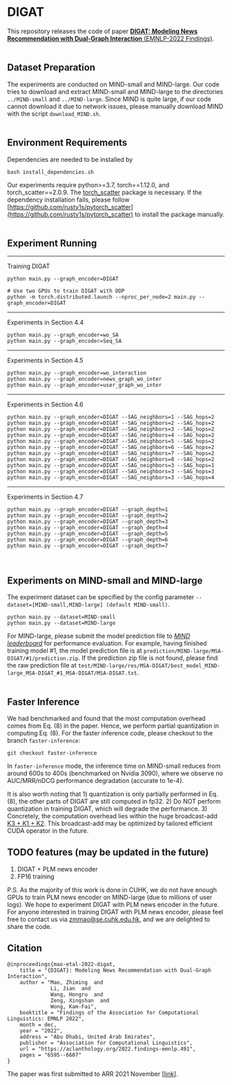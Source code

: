 # DIGAT
This repository releases the code of paper [**DIGAT: Modeling News Recommendation with Dual-Graph Interaction** (EMNLP-2022 Findings)](https://arxiv.org/pdf/2210.05196.pdf).
<br/><br/>

## Dataset Preparation
The experiments are conducted on MIND-small and MIND-large. Our code tries to download and extract MIND-small and MIND-large to the directories `../MIND-small` and `../MIND-large`. Since MIND is quite large, if our code cannot download it due to network issues, please manually download MIND with the script `download_MIND.sh`.
<br/><br/>

## Environment Requirements
Dependencies are needed to be installed by
<pre><code>bash install_dependencies.sh</code></pre>
Our experiments require python>=3.7, torch==1.12.0, and torch_scatter==2.0.9. The [torch_scatter](https://github.com/rusty1s/pytorch_scatter) package is necessary. If the dependency installation fails, please follow [https://github.com/rusty1s/pytorch_scatter](https://github.com/rusty1s/pytorch_scatter) to install the package manually.
<br/><br/>

## Experiment Running
<hr>Training DIGAT
<pre><code>python main.py --graph_encoder=DIGAT</code></pre>
<pre><code># Use two GPUs to train DIGAT with DDP
python -m torch.distributed.launch --nproc_per_node=2 main.py --graph_encoder=DIGAT</code></pre>

<hr>Experiments in Section 4.4
<pre><code>python main.py --graph_encoder=wo_SA
python main.py --graph_encoder=Seq_SA</code></pre>

<hr>Experiments in Section 4.5
<pre><code>python main.py --graph_encoder=wo_interaction
python main.py --graph_encoder=news_graph_wo_inter
python main.py --graph_encoder=user_graph_wo_inter</code></pre>

<hr>Experiments in Section 4.6
<pre><code>python main.py --graph_encoder=DIGAT --SAG_neighbors=1 --SAG_hops=2
python main.py --graph_encoder=DIGAT --SAG_neighbors=2 --SAG_hops=2
python main.py --graph_encoder=DIGAT --SAG_neighbors=3 --SAG_hops=2
python main.py --graph_encoder=DIGAT --SAG_neighbors=4 --SAG_hops=2
python main.py --graph_encoder=DIGAT --SAG_neighbors=5 --SAG_hops=2
python main.py --graph_encoder=DIGAT --SAG_neighbors=6 --SAG_hops=2
python main.py --graph_encoder=DIGAT --SAG_neighbors=7 --SAG_hops=2
python main.py --graph_encoder=DIGAT --SAG_neighbors=8 --SAG_hops=2
python main.py --graph_encoder=DIGAT --SAG_neighbors=3 --SAG_hops=1
python main.py --graph_encoder=DIGAT --SAG_neighbors=3 --SAG_hops=3
python main.py --graph_encoder=DIGAT --SAG_neighbors=3 --SAG_hops=4</code></pre>

<hr>Experiments in Section 4.7
<pre><code>python main.py --graph_encoder=DIGAT --graph_depth=1
python main.py --graph_encoder=DIGAT --graph_depth=2
python main.py --graph_encoder=DIGAT --graph_depth=3
python main.py --graph_encoder=DIGAT --graph_depth=4
python main.py --graph_encoder=DIGAT --graph_depth=5
python main.py --graph_encoder=DIGAT --graph_depth=6
python main.py --graph_encoder=DIGAT --graph_depth=7</code></pre>
<br/>


## Experiments on MIND-small and MIND-large
The experiment dataset can be specified by the config parameter `--dataset=[MIND-small,MIND-large] (default MIND-small)`.
<pre><code>python main.py --dataset=MIND-small
python main.py --dataset=MIND-large</code></pre>
For MIND-large, please submit the model prediction file to [*MIND leaderboard*](https://msnews.github.io/index.html#leaderboard) for performance evaluation. For example, having finished training model #1, the model prediction file is at `prediction/MIND-large/MSA-DIGAT/#1/prediction.zip`. If the prediction zip file is not found, please find the raw prediction file at `test/MIND-large/res/MSA-DIGAT/best_model_MIND-large_MSA-DIGAT_#1_MSA-DIGAT/MSA-DIGAT.txt`.
<br/><br/>

## Faster Inference
We had benchmarked and found that the most computation overhead comes from Eq. (8) in the paper. Hence, we perform partial quantization in computing Eq. (8). For the faster inference code, please checkout to the branch `faster-inference`:
<pre><code>git checkout faster-inference</code></pre>
In `faster-inference` mode, the inference time on MIND-small reduces from around 600s to 400s (benchmarked on Nvidia 3090), where we observe no AUC/MRR/nDCG performance degradation (accurate to 1e-4).

It is also worth noting that 1) quantization is only partially performed in Eq. (8), the other parts of DIGAT are still computed in fp32. 2) Do NOT perform quantization in training DIGAT, which will degrade the performance. 3) Concretely, the computation overhead lies within the huge broadcast-add [K3 + K1 + K2](https://github.com/Veason-silverbullet/DIGAT/blob/6cfdaffae5d749bd12156084d27c08d0ba4011a6/graphEncoders.py#L150). This broadcast-add may be optimized by tailored efficient CUDA operator in the future.

## TODO features (may be updated in the future)
1. DIGAT + PLM news encoder
2. FP16 training

P.S. As the majority of this work is done in CUHK, we do not have enough GPUs to train PLM news encoder on MIND-large (due to millions of user logs). We hope to experiment DIGAT with PLM news encoder in the future. For anyone interested in training DIGAT with PLM news encoder, please feel free to contact us via zmmao@se.cuhk.edu.hk, and we are delighted to share the code.


## Citation
```
@inproceedings{mao-etal-2022-digat,
    title = "{DIGAT}: Modeling News Recommendation with Dual-Graph Interaction",
    author = "Mao, Zhiming  and
              Li, Jian  and
              Wang, Hongru  and
              Zeng, Xingshan  and
              Wong, Kam-Fai",
    booktitle = "Findings of the Association for Computational Linguistics: EMNLP 2022",
    month = dec,
    year = "2022",
    address = "Abu Dhabi, United Arab Emirates",
    publisher = "Association for Computational Linguistics",
    url = "https://aclanthology.org/2022.findings-emnlp.491",
    pages = "6595--6607"
}
```
The paper was first submitted to ARR 2021 November [[link](https://openreview.net/forum?id=t2vXlG7Oe5m)].
